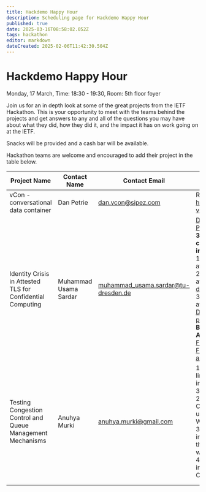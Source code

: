 ```yaml
---
title: Hackdemo Happy Hour
description: Scheduling page for Hackdemo Happy Hour
published: true
date: 2025-03-16T08:58:02.052Z
tags: hackathon
editor: markdown
dateCreated: 2025-02-06T11:42:30.504Z
---
```


# Hackdemo Happy Hour
Monday, 17 March, Time: 18:30 - 19:30, Room: 5th floor foyer

Join us for an in depth look at some of the great projects from the IETF Hackathon. This is your opportunity to meet with the teams behind the projects and get answers to any and all of the questions you may have about what they did, how they did it, and the impact it has on work going on at the IETF. 

Snacks will be provided and a cash bar will be available.

Hackathon teams are welcome and encouraged to add their project in the table below.

| Project Name  |  Contact Name |  Contact Email |  Reference Link  |
|---|---|---|---|
|vCon - conversational data container| Dan Petrie | <dan.vcon@sipez.com> |  Repo: https://github.com/py-vcon/py-vcon |
| Identity Crisis in Attested TLS for Confidential Computing | Muhammad Usama Sardar  | muhammad_usama.sardar@tu-dresden.de  | [Description](https://mailarchive.ietf.org/arch/msg/tls/Jx_yPoYWMIKaqXmPsytKZBDq23o/)  and [Presentation](https://datatracker.ietf.org/meeting/122/materials/slides-122-hackathon-sessd-identity-crisis-for-attested-tls-in-confidential-computing-00) <br> **3 main ways to combine attestation in TLS:** <br> 1. Pre-handshake attestation ([Paper](https://www.researchgate.net/publication/385384309_Towards_Validation_of_TLS_13_Formal_Model_and_Vulnerabilities_in_Intel's_RA-TLS_Protocol)) <br> 2. Intra-handshake attestation ([Internet draft](https://datatracker.ietf.org/doc/draft-fossati-tls-attestation/)) <br> 3. Post-handshake attestation ([Internet-Draft](https://datatracker.ietf.org/doc/draft-fossati-tls-exported-attestation/) and Sec. 4 in [this paper](https://www.researchgate.net/publication/367284929_SoK_Attestation_in_Confidential_Computing)) <br> **Background on Attestation:** <br> [Formal Specs](https://www.researchgate.net/publication/375592777_Formal_Specification_and_Verification_of_Architecturally-defined_Attestation_Mechanisms_in_Arm_CCA_and_Intel_TDX) <br> [Formal analysis artifacts repo](https://github.com/CCC-Attestation/formal-spec-TEE)|
| Testing Congestion Control and Queue Management Mechanisms | Anuhya Murki | anuhya.murki@gmail.com | 1. Validation of rate-limited sender implementation in ns-3 <br> 2. Testing of FQ-CoDel and FQ-PIE using ns-3, NeST and WiFi APs <br> 3. New work on improving the delay-throughput tradeoff with CoDel <br> 4. Testing the interaction of modified CoDel with BBR |
|   |   |   |   |
|   |   |   |   |